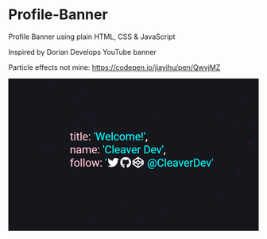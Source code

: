 # Profile-Banner

Profile Banner using plain HTML, CSS &amp; JavaScript

Inspired by Dorian Develops YouTube banner

Particle effects not mine: https://codepen.io/jiayihu/pen/QwvjMZ

![Screenshot](banner.png)
